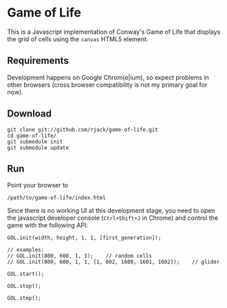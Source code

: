 Game of Life
============

This is a Javascript implementation of Conway's Game of Life that displays the
grid of cells using the `canvas` HTML5 element.


Requirements
------------

Development happens on Google Chrom(e|ium), so expect problems in other
browsers (cross browser compatibility is not my primary goal for now).


Download
--------

	git clone git://github.com/rjack/game-of-life.git
	cd game-of-life/
	git submodule init
	git submodule update

Run
---

Point your browser to

	/path/to/game-of-life/index.html

Since there is no working UI at this development stage, you need to open the
javascript developer console (`Ctrl+Shift+J` in Chrome) and control the game
with the following API:

	GOL.init(width, height, 1, 1, [first_generation]);

	// examples:
	// GOL.init(800, 600, 1, 1);    // random cells
	// GOL.init(800, 600, 1, 1, [1, 802, 1600, 1601, 1602]);    // glider

	GOL.start();

	GOL.stop();

	GOL.step();

